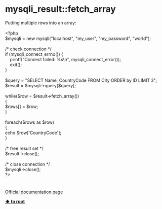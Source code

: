 # mysqli_result::fetch_array




<div class="phpcode"><span class="html">
Putting multiple rows into an array:<br><br><span class="default">&lt;?php<br>$mysqli </span><span class="keyword">= new </span><span class="default">mysqli</span><span class="keyword">(</span><span class="string">&quot;localhost&quot;</span><span class="keyword">, </span><span class="string">&quot;my_user&quot;</span><span class="keyword">, </span><span class="string">&quot;my_password&quot;</span><span class="keyword">, </span><span class="string">&quot;world&quot;</span><span class="keyword">);<br><br></span><span class="comment">/* check connection */<br></span><span class="keyword">if (</span><span class="default">mysqli_connect_errno</span><span class="keyword">()) {<br>&#xA0; &#xA0; </span><span class="default">printf</span><span class="keyword">(</span><span class="string">&quot;Connect failed: %s\n&quot;</span><span class="keyword">, </span><span class="default">mysqli_connect_error</span><span class="keyword">());<br>&#xA0; &#xA0; exit();<br>}<br><br></span><span class="default">$query </span><span class="keyword">= </span><span class="string">&quot;SELECT Name, CountryCode FROM City ORDER by ID LIMIT 3&quot;</span><span class="keyword">;<br></span><span class="default">$result </span><span class="keyword">= </span><span class="default">$mysqli</span><span class="keyword">-&gt;</span><span class="default">query</span><span class="keyword">(</span><span class="default">$query</span><span class="keyword">);<br><br>while(</span><span class="default">$row </span><span class="keyword">= </span><span class="default">$result</span><span class="keyword">-&gt;</span><span class="default">fetch_array</span><span class="keyword">())<br>{<br></span><span class="default">$rows</span><span class="keyword">[] = </span><span class="default">$row</span><span class="keyword">;<br>}<br><br>foreach(</span><span class="default">$rows </span><span class="keyword">as </span><span class="default">$row</span><span class="keyword">)<br>{<br>echo </span><span class="default">$row</span><span class="keyword">[</span><span class="string">&apos;CountryCode&apos;</span><span class="keyword">];<br>}<br><br></span><span class="comment">/* free result set */<br></span><span class="default">$result</span><span class="keyword">-&gt;</span><span class="default">close</span><span class="keyword">();<br><br></span><span class="comment">/* close connection */<br></span><span class="default">$mysqli</span><span class="keyword">-&gt;</span><span class="default">close</span><span class="keyword">();<br></span><span class="default">?&gt;</span>
</span>
</div>
  

#

[Official documentation page](https://www.php.net/manual/en/mysqli-result.fetch-array.php)

**[⬆ to root](/)**